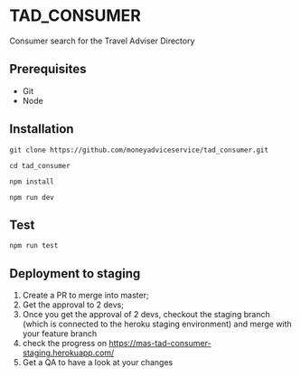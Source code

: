 # TAD_CONSUMER

Consumer search for the Travel Adviser Directory

## Prerequisites

- Git
- Node

## Installation

    git clone https://github.com/moneyadviceservice/tad_consumer.git

    cd tad_consumer

    npm install

    npm run dev

## Test

    npm run test

## Deployment to staging

1. Create a PR to merge into master;
2. Get the approval to 2 devs;
3. Once you get the approval of 2 devs, checkout the staging branch (which is connected to the heroku staging environment) and merge with your feature branch
4. check the progress on https://mas-tad-consumer-staging.herokuapp.com/
5. Get a QA to have a look at your changes
